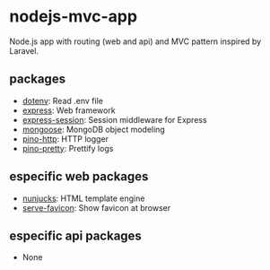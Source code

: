 # nodejs-mvc-app
Node.js app with routing (web and api) and MVC pattern inspired by Laravel.

## packages
* [dotenv](https://www.npmjs.com/package/dotenv): Read .env file
* [express](https://www.npmjs.com/package/express): Web framework
* [express-session](https://www.npmjs.com/package/express-session): Session middleware for Express
* [mongoose](https://www.npmjs.com/package/mongoose): MongoDB object modeling
* [pino-http](https://www.npmjs.com/package/pino-http): HTTP logger
* [pino-pretty](https://www.npmjs.com/package/pino-pretty): Prettify logs

## especific web packages

* [nunjucks](https://www.npmjs.com/package/nunjucks): HTML template engine
* [serve-favicon](https://www.npmjs.com/package/serve-favicon): Show favicon at browser

## especific api packages

* None